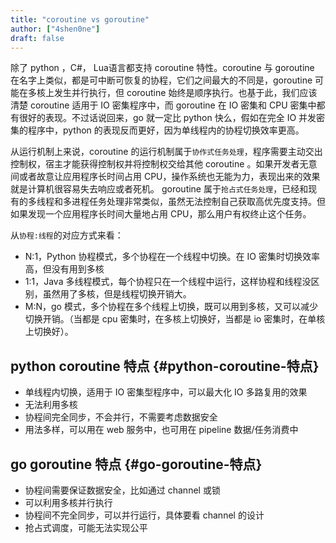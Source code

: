 ```yaml
---
title: "coroutine vs goroutine"
author: ["4shen0ne"]
draft: false
---
```


除了 python ，C#， Lua语言都支持 coroutine 特性。coroutine 与 goroutine 在名字上类似，都是可中断可恢复的协程，它们之间最大的不同是，goroutine 可能在多核上发生并行执行，但 coroutine 始终是顺序执行。也基于此，我们应该清楚 coroutine 适用于 IO 密集程序中，而 goroutine 在 IO 密集和 CPU 密集中都有很好的表现。不过话说回来，go 就一定比
python 快么，假如在完全 IO 并发密集的程序中，python 的表现反而更好，因为单线程内的协程切换效率更高。

从运行机制上来说，coroutine 的运行机制属于`协作式任务处理`，程序需要主动交出控制权，宿主才能获得控制权并将控制权交给其他 coroutine 。如果开发者无意间或者故意让应用程序长时间占用 CPU，操作系统也无能为力，表现出来的效果就是计算机很容易失去响应或者死机。 goroutine 属于`抢占式任务处理`，已经和现有的多线程和多进程任务处理非常类似，虽然无法控制自己获取高优先度支持。但如果发现一个应用程序长时间大量地占用 CPU，那么用户有权终止这个任务。

从`协程:线程`的对应方式来看：

-   N:1，Python 协程模式，多个协程在一个线程中切换。在 IO 密集时切换效率高，但没有用到多核
-   1:1，Java 多线程模式，每个协程只在一个线程中运行，这样协程和线程没区别，虽然用了多核，但是线程切换开销大。
-   M:N，go 模式，多个协程在多个线程上切换，既可以用到多核，又可以减少切换开销。（当都是 cpu 密集时，在多核上切换好，当都是 io 密集时，在单核上切换好）。


## python coroutine 特点 {#python-coroutine-特点}

-   单线程内切换，适用于 IO 密集型程序中，可以最大化 IO 多路复用的效果
-   无法利用多核
-   协程间完全同步，不会并行，不需要考虑数据安全
-   用法多样，可以用在 web 服务中，也可用在 pipeline 数据/任务消费中


## go goroutine 特点 {#go-goroutine-特点}

-   协程间需要保证数据安全，比如通过 channel 或锁
-   可以利用多核并行执行
-   协程间不完全同步，可以并行运行，具体要看 channel 的设计
-   抢占式调度，可能无法实现公平
